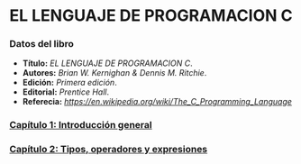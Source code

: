 # EL LENGUAJE DE PROGRAMACION C

### Datos del libro
+ **Título:** *EL LENGUAJE DE PROGRAMACION C*.
+ **Autores:** *Brian W. Kernighan & Dennis M. Ritchie*.
+ **Edición:** *Primera edición*.
+ **Editorial:** *Prentice Hall*.
+ **Referecia:** *https://en.wikipedia.org/wiki/The_C_Programming_Language*

### [Capítulo 1: Introducción general](/Capitulo-1/README.md#capitulo-1-introducción-general)

### [Capítulo 2: Tipos, operadores y expresiones](/Capitulo-2/README.md#capítulo-2-tipos-operadores-y-expresiones)
